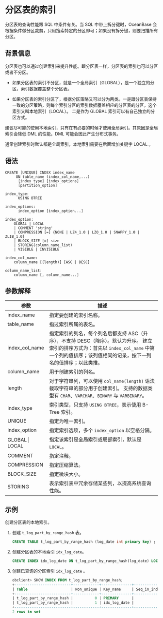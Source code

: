 分区表的索引 
===========================

分区表的查询性能跟 SQL 中条件有关。当 SQL 中带上拆分键时，OceanBase 会根据条件做分区裁剪，只用搜索特定的分区即可；如果没有拆分键，则要扫描所有分区。

背景信息 
-------------------------

分区表也可以通过创建索引来提升性能。跟分区表一样，分区表的索引也可以分区或者不分区。

* 如果分区表的索引不分区，就是一个全局索引（GLOBAL），是一个独立的分区，索引数据覆盖整个分区表。

  

* 如果分区表的索引分区了，根据分区策略又可以分为两类。一是跟分区表保持一致的分区策略，则每个索引分区的索引数据覆盖相应的分区表的分区，这个索引又叫本地索引（LOCAL）。 二是作为 GLOBAL 索引可以有自己独立的分区方式。

  




建议尽可能的使用本地索引，只有在有必要的时候才使用全局索引。其原因是全局索引会降低 DML 的性能，DML 可能会因此产生分布式事务。

通常创建索引时默认都是全局索引，本地索引需要在后面增加关键字 LOCAL 。

语法 
-----------------------

```unknow
CREATE [UNIQUE] INDEX index_name 
     ON table_name (index_col_name,...) 
      [index_type] [index_options] 
      [partition_option]

index_type: 
      USING BTREE

index_options: 
      index_option [index_option...]
      
index_option: 
    GLOBAL | LOCAL
    | COMMENT 'string'
    | COMPRESSION [=] {NONE | LZ4_1.0 | LZO_1.0 | SNAPPY_1.0 | ZLIB_1.0}
    | BLOCK_SIZE [=] size
    | STORING(column_name_list) 
    | VISIBLE | INVISIBLE

index_col_name: 
    column_name [(length)] [ASC | DESC]

column_name_list: 
    column_name [, column_name...]
```



参数解释 
-------------------------



|     **参数**      |                                                             **描述**                                                              |
|-----------------|---------------------------------------------------------------------------------------------------------------------------------|
| index_name      | 指定要创建的索引名称。                                                                                                                     |
| table_name      | 指过索引所属的表名。                                                                                                                      |
| index_col_name  | 指定索引的列名，每个列名后都支持 ASC（升序），不支持 DESC（降序）。默认为升序。 建立索引的排序方式为：首先以 `index_col_name` 中第一个列的值排序；该列值相同的记录，按下一列名的值排序；以此类推。 |
| column_name     | 用于创建索引的列名。                                                                                                                      |
| length          | 对于字符串列，可以使用 `col_name(length)` 语法截取字符串的部分用于创建索引。 支持的数据类型有 `CHAR`、`VARCHAR`、`BINARY` 与 `VARBINARY`。              |
| index_type      | 索引类型，只支持 `USING BTREE`，表示使用 B-Tree 索引。                                                                                          |
| UNIQUE          | 指定为唯一索引。                                                                                                                        |
| index_option    | 指定索引选项，多个 `index_option` 以空格分隔。                                                                                                 |
| GLOBAL \| LOCAL | 指定该索引是全局索引或局部索引，默认是 `LOCAL`。                                                                                                    |
| COMMENT         | 指定注释。                                                                                                                           |
| COMPRESSION     | 指定压缩算法。                                                                                                                         |
| BLOCK_SIZE      | 指定微块大小。                                                                                                                         |
| STORING         | 表示索引表中冗余存储某些列，以提高系统查询性能。                                                                                                        |



示例 
-----------------------

创建分区表的本地索引。

1. 创建 `t_log_part_by_range_hash` 表。

   ```sql
   CREATE TABLE t_log_part_by_range_hash (log_date int primary key) ;
   ```

   

2. 创建分区表的本地索引 `idx_log_date`。

   ```sql
   CREATE INDEX idx_log_date ON t_log_part_by_range_hash(log_date) LOCAL;
   ```

   

3. 创建已查询的分区索引 `idx_log_date` 。

   ```sql
   obclient> SHOW INDEX FROM t_log_part_by_range_hash;
   +--------------------------+------------+--------------+--------------+-------------+-----------+-------------+----------+--------+------+------------+-----------+---------------+---------+
   | Table                    | Non_unique | Key_name     | Seq_in_index | Column_name | Collation | Cardinality | Sub_part | Packed | Null | Index_type | Comment   | Index_comment | Visible |
   +--------------------------+------------+--------------+--------------+-------------+-----------+-------------+----------+--------+------+------------+-----------+---------------+---------+
   | t_log_part_by_range_hash |          0 | PRIMARY      |            1 | log_date    | A         |        NULL | NULL     | NULL   |      | BTREE      | available |               | YES     |
   | t_log_part_by_range_hash |          1 | idx_log_date |            1 | log_date    | A         |        NULL | NULL     | NULL   |      | BTREE      | available |               | YES     |
   +--------------------------+------------+--------------+--------------+-------------+-----------+-------------+----------+--------+------+------------+-----------+---------------+---------+
   2 rows in set
   ```

   








